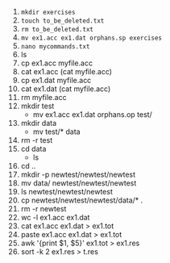 <!-- JS use if these pages are used as githubpages. can be deleted if used elsewhere -->
<script src="https://code.jquery.com/jquery-3.2.1.min.js"></script>
<script src="../../../script.js"></script>

1. ```mkdir exercises```
2. ```touch to_be_deleted.txt```
3. ```rm to_be_deleted.txt```
4. ```mv ex1.acc ex1.dat orphans.sp exercises```
5. ```nano mycommands.txt```
6. ls
7. cp ex1.acc  myfile.acc
8. cat ex1.acc (cat myfile.acc)
9. cp ex1.dat myfile.acc
10. cat ex1.dat (cat myfile.acc)
11. rm myfile.acc
12. mkdir test
	- mv ex1.acc ex1.dat orphans.op test/
13. mkdir data 
	- mv test/* data
14. rm -r test
15. cd data
	- ls
16. cd ..
17. mkdir -p newtest/newtest/newtest
18. mv data/ newtest/newtest/newtest
19. ls newtest/newtest/newtest
20. cp newtest/newtest/newtest/data/* .
21. rm -r newtest
22. wc -l ex1.acc ex1.dat
23. cat ex1.acc ex1.dat > ex1.tot
24. paste ex1.acc ex1.dat > ex1.tot
25. awk '{print $1, $5}' ex1.tot > ex1.res
26. sort -k 2 ex1.res > t.res
